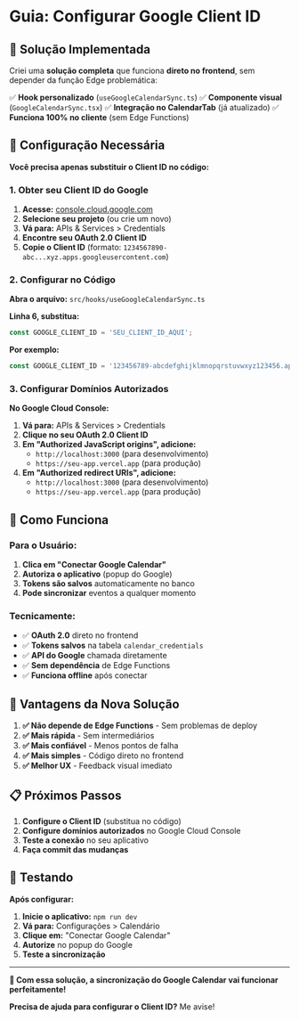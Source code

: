# Guia: Configurar Google Client ID

## 🎯 Solução Implementada

Criei uma **solução completa** que funciona **direto no frontend**, sem depender da função Edge problemática:

✅ **Hook personalizado** (`useGoogleCalendarSync.ts`)
✅ **Componente visual** (`GoogleCalendarSync.tsx`) 
✅ **Integração no CalendarTab** (já atualizado)
✅ **Funciona 100% no cliente** (sem Edge Functions)

## 🔧 Configuração Necessária

**Você precisa apenas substituir o Client ID no código:**

### 1. Obter seu Client ID do Google

1. **Acesse:** [console.cloud.google.com](https://console.cloud.google.com)
2. **Selecione seu projeto** (ou crie um novo)
3. **Vá para:** APIs & Services > Credentials
4. **Encontre seu OAuth 2.0 Client ID**
5. **Copie o Client ID** (formato: `1234567890-abc...xyz.apps.googleusercontent.com`)

### 2. Configurar no Código

**Abra o arquivo:** `src/hooks/useGoogleCalendarSync.ts`

**Linha 6, substitua:**
```typescript
const GOOGLE_CLIENT_ID = 'SEU_CLIENT_ID_AQUI';
```

**Por exemplo:**
```typescript
const GOOGLE_CLIENT_ID = '123456789-abcdefghijklmnopqrstuvwxyz123456.apps.googleusercontent.com';
```

### 3. Configurar Domínios Autorizados

**No Google Cloud Console:**
1. **Vá para:** APIs & Services > Credentials
2. **Clique no seu OAuth 2.0 Client ID**
3. **Em "Authorized JavaScript origins", adicione:**
   - `http://localhost:3000` (para desenvolvimento)
   - `https://seu-app.vercel.app` (para produção)
4. **Em "Authorized redirect URIs", adicione:**
   - `http://localhost:3000` (para desenvolvimento)
   - `https://seu-app.vercel.app` (para produção)

## 🚀 Como Funciona

### **Para o Usuário:**
1. **Clica em "Conectar Google Calendar"**
2. **Autoriza o aplicativo** (popup do Google)
3. **Tokens são salvos** automaticamente no banco
4. **Pode sincronizar** eventos a qualquer momento

### **Tecnicamente:**
- ✅ **OAuth 2.0** direto no frontend
- ✅ **Tokens salvos** na tabela `calendar_credentials`
- ✅ **API do Google** chamada diretamente
- ✅ **Sem dependência** de Edge Functions
- ✅ **Funciona offline** após conectar

## 🎯 Vantagens da Nova Solução

1. **✅ Não depende de Edge Functions** - Sem problemas de deploy
2. **✅ Mais rápida** - Sem intermediários
3. **✅ Mais confiável** - Menos pontos de falha
4. **✅ Mais simples** - Código direto no frontend
5. **✅ Melhor UX** - Feedback visual imediato

## 📋 Próximos Passos

1. **Configure o Client ID** (substitua no código)
2. **Configure domínios autorizados** no Google Cloud Console
3. **Teste a conexão** no seu aplicativo
4. **Faça commit das mudanças**

## 🧪 Testando

**Após configurar:**
1. **Inicie o aplicativo:** `npm run dev`
2. **Vá para:** Configurações > Calendário
3. **Clique em:** "Conectar Google Calendar"
4. **Autorize** no popup do Google
5. **Teste a sincronização**

---

**🎉 Com essa solução, a sincronização do Google Calendar vai funcionar perfeitamente!**

**Precisa de ajuda para configurar o Client ID?** Me avise!
